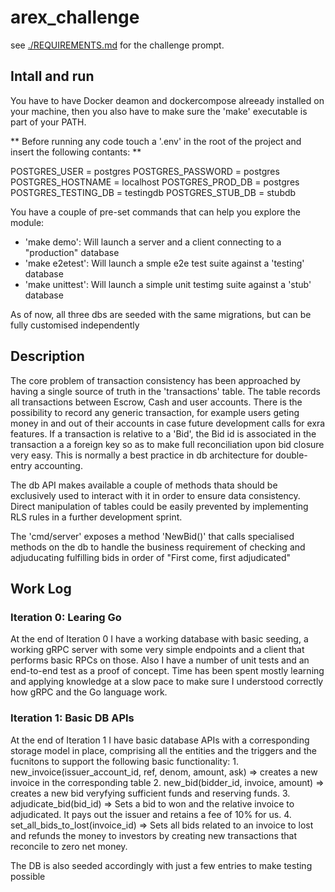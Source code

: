 # arex_challenge
see [./REQUIREMENTS.md](./REQUIREMENTS.md) for the challenge prompt.

## Intall and run 
You have to have Docker deamon and dockercompose alreeady installed on your machine, then you also have to make sure the 'make' executable is part of your PATH.

** Before running any code touch a '.env' in the root of the project and insert the following contants: **

POSTGRES_USER = postgres
POSTGRES_PASSWORD = postgres
POSTGRES_HOSTNAME = localhost
POSTGRES_PROD_DB = postgres
POSTGRES_TESTING_DB = testingdb
POSTGRES_STUB_DB = stubdb


You have a couple of pre-set commands that can help you explore the module:
- 'make demo': Will launch a server and a client connecting to a "production" database
- 'make e2etest': Will launch a smple e2e test suite against a 'testing' database
- 'make unittest': Will launch a simple unit testimg suite against a 'stub' database

As of now, all three dbs are seeded with the same migrations, but can be fully customised independently

## Description
The core problem of transaction consistency has been approached by having a single source of truth in the 'transactions' table.  The table records all transactions between Escrow, Cash and user accounts. There is the possibility to record any generic transaction, for example users geting money in and out of their accounts in case future development calls for exra features.  If a transaction is relative to a 'Bid', the Bid id is associated in the transaction a a foreign key so as to make full reconciliation upon bid closure very easy. This is normally a best practice in db architecture for double-entry accounting.

The db API makes available a couple of methods thata should be exclusively used to interact with it in order to ensure data consistency. Direct manipulation of tables could be easily prevented by implementing RLS rules in a further development sprint.

The 'cmd/server' exposes a method 'NewBid()' that calls specialised methods on the db to handle the business requirement of checking and adjuducating fulfilling bids in order of "First come, first adjudicated"


## Work Log

### Iteration 0: Learing Go

At the end of Iteration 0 I have a working database with basic seeding, a working gRPC server with some very simple endpoints and a client that performs basic RPCs on those. Also I have a number of unit tests and an end-to-end test as a proof of concept.
Time has been spent mostly learning and applying knowledge at a slow pace to make sure I understood correctly how gRPC and the Go language work.

### Iteration 1: Basic DB APIs

At the end of Iteration 1 I have basic database APIs with a corresponding storage model in place, comprising all the entities and the triggers and the fucnitons to support the following basic functionality:
    1. new_invoice(issuer_account_id, ref, denom, amount, ask) => creates a new invoice in the corresponding table
    2. new_bid(bidder_id, invoice, amount) => creates a new bid veryfying sufficient funds and reserving funds.
    3. adjudicate_bid(bid_id) => Sets a bid to won and the relative invoice to adjudicated. It pays out the issuer and retains a fee of 10% for us.
    4. set_all_bids_to_lost(invoice_id) => Sets all bids related to an invoice to lost and refunds the money to investors by creating new transactions that reconcile to zero net money.
    
The DB is also seeded accordingly with just a few entries to make testing possible
